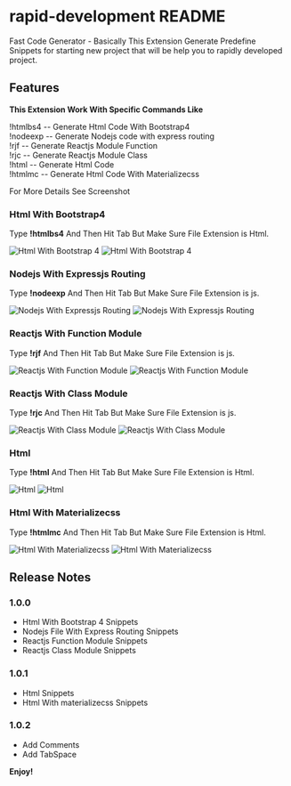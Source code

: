 # rapid-development README

Fast Code Generator - Basically This Extension Generate Predefine Snippets for starting new project that will be help you to rapidly developed project.

## Features

**This Extension Work With Specific Commands Like**

!htmlbs4  --  Generate Html Code With Bootstrap4 <br/>
!nodeexp  --  Generate Nodejs code with express routing <br/>
!rjf  --  Generate Reactjs Module Function <br/>
!rjc  --  Generate Reactjs Module Class <br/>
!html  --  Generate Html Code <br/>
!htmlmc  --  Generate Html Code With Materializecss <br/>

For More Details See Screenshot

### Html With Bootstrap4

Type **!htmlbs4** And Then Hit Tab But Make Sure File Extension is Html.

![Html With Bootstrap 4](https://raw.githubusercontent.com/Harshil-Kaneria/VS-Code-Rapid-Snippets/main/images/t1html.png)
![Html With Bootstrap 4](https://raw.githubusercontent.com/Harshil-Kaneria/VS-Code-Rapid-Snippets/main/images/c1html.png)

### Nodejs With Expressjs Routing

Type **!nodeexp** And Then Hit Tab But Make Sure File Extension is js.

![Nodejs With Expressjs Routing](https://raw.githubusercontent.com/Harshil-Kaneria/VS-Code-Rapid-Snippets/main/images/t2exp.png)
![Nodejs With Expressjs Routing](https://raw.githubusercontent.com/Harshil-Kaneria/VS-Code-Rapid-Snippets/main/images/c2exp.png)


### Reactjs With Function Module

Type **!rjf** And Then Hit Tab But Make Sure File Extension is js.

![Reactjs With Function Module](https://raw.githubusercontent.com/Harshil-Kaneria/VS-Code-Rapid-Snippets/main/images/t3rjf.png)
![Reactjs With Function Module](https://raw.githubusercontent.com/Harshil-Kaneria/VS-Code-Rapid-Snippets/main/images/c3rjf.png)


### Reactjs With Class Module

Type **!rjc** And Then Hit Tab But Make Sure File Extension is js.

![Reactjs With Class Module](https://raw.githubusercontent.com/Harshil-Kaneria/VS-Code-Rapid-Snippets/main/images/t4rjc.png)
![Reactjs With Class Module](https://raw.githubusercontent.com/Harshil-Kaneria/VS-Code-Rapid-Snippets/main/images/c4rjc.png)

### Html

Type **!html** And Then Hit Tab But Make Sure File Extension is Html.

![Html](https://raw.githubusercontent.com/Harshil-Kaneria/VS-Code-Rapid-Snippets/main/images/t5html.png)
![Html](https://raw.githubusercontent.com/Harshil-Kaneria/VS-Code-Rapid-Snippets/main/images/c5html.png)

### Html With Materializecss

Type **!htmlmc** And Then Hit Tab But Make Sure File Extension is Html.

![Html With Materializecss](https://raw.githubusercontent.com/Harshil-Kaneria/VS-Code-Rapid-Snippets/main/images/t6html.png)
![Html With Materializecss](https://raw.githubusercontent.com/Harshil-Kaneria/VS-Code-Rapid-Snippets/main/images/c6html.png)

## Release Notes

### 1.0.0
- Html With Bootstrap 4 Snippets
- Nodejs File With Express Routing Snippets
- Reactjs Function Module Snippets
- Reactjs Class Module Snippets

### 1.0.1
- Html  Snippets
- Html With materializecss Snippets

### 1.0.2
- Add Comments
- Add TabSpace

**Enjoy!**
